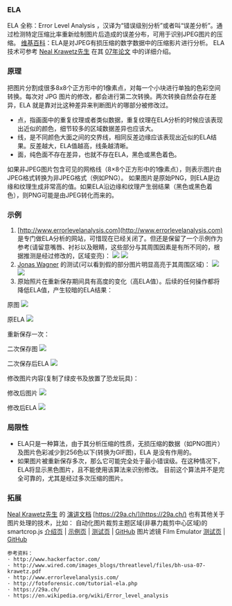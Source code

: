 ### ELA
ELA 全称：Error Level Analysis ，汉译为“错误级别分析”或者叫“误差分析”。通过检测特定压缩比率重新绘制图片后造成的误差分布，可用于识别JPEG图片的压缩。
[维基百科](https://en.wikipedia.org/wiki/Error_level_analysis)：ELA是对JPEG有损压缩的数字数据中的压缩影片进行分析。
ELA技术可参考 [Neal Krawetz先生](http://www.hackerfactor.com/) 在其 [07年论文](https://www.wired.com/images_blogs/threatlevel/files/bh-usa-07-krawetz.pdf) 中的详细介绍。

### 原理

把图片分割成很多8x8个正方形中的1像素点，对每一个小块进行单独的色彩空间转换。每次对 JPG 图片的修改，都会进行第二次转换。两次转换自然会存在差异，ELA 就是靠对比这种差异来判断图片的哪部分被修改过。

* 点，指画面中的重复纹理或者类似数据，重复纹理在ELA分析的时候应该表现出近似的颜色，细节较多的区域数据差异也应该大。
* 线，是不同颜色大面之间的交界线，相同反差边缘应该表现出近似的ELA结果。反差越大，ELA值越高，线条越清晰。
* 面，纯色面不存在差异，也就不存在ELA，黑色或黑色着色。

如果非JPEG图片包含可见的网格线（8×8个正方形中的1像素点），则表示图片由JPEG格式转换为非JPEG格式（例如PNG）。
如果图片是原始PNG，则ELA是边缘和纹理生成非常高的值。如果ELA沿边缘和纹理产生弱结果（黑色或黑色着色），则PNG可能是由JPEG转化而来的。

### 示例
1. [http://www.errorlevelanalysis.com](http://www.errorlevelanalysis.com) 是专门做ELA分析的网站，可惜现在已经关闭了。但还是保留了一个示例作为参考(请留意嘴唇、衬衫以及眼睛，这些部分与其周围因素是有所不同的，根据推测是经过修改的，区域变亮)：
![](http://www.errorlevelanalysis.com/576ff2a.jpg)
![](http://www.errorlevelanalysis.com/576ff2a_enhanced.jpg)
2. [Jonas Wagner](https://29a.ch) 的测试(可以看到假的部分图片明显高亮于其周围区域)：
![](https://29a.ch/sandbox/2012/imageerrorlevelanalysis/fake_screenshot.jpg)
![](https://29a.ch/sandbox/2012/imageerrorlevelanalysis/original_screenshot.jpg)
3. 原始照片在重新保存期间具有高度的变化（高ELA值）。后续的任何操作都将降低ELA值，产生较暗的ELA结果：

原图
![](http://fotoforensic.com/img/books-orig.jpg)

原ELA
![](http://fotoforensic.com/img/books-orig-ela.png)

重新保存一次：

二次保存图
![](http://fotoforensic.com/img/books-resave.jpg)

二次保存后ELA
![](http://fotoforensic.com/img/books-resave-ela.png)

修改图片内容(复制了绿皮书及放置了恐龙玩具)：

修改后图片
![](http://fotoforensic.com/img/books-edited.jpg)

修改后ELA
![](http://fotoforensic.com/img/books-edited-ela.png)

### 局限性
* ELA只是一种算法，由于其分析压缩的性质，无损压缩的数据（如PNG图片）及图片色彩减少到256色以下(转换为GIF图)，ELA 是没有作用的。
* 如果图片被重新保存多次，那么它可能完全处于最小错误级。在这种情况下，ELA将显示黑色图片，且不能使用该算法来识别修改。
目前这个算法并不是完全可靠的，尤其是经过多次压缩的图片。

### 拓展

 [Neal Krawetz先生](http://www.hackerfactor.com/) 的 [演讲文档](https://www.wired.com/images_blogs/threatlevel/files/bh-usa-07-krawetz.pdf) 
[https://29a.ch/](https://29a.ch/) 也有其他关于图片处理的技术，比如：
自动化图片裁剪主题区域(非暴力裁剪中心区域)的 smartcrop.js [介绍页](https://29a.ch/2014/04/03/smartcrop-content-aware-image-cropping) | [示例页](https://29a.ch/sandbox/2014/smartcrop/examples/testsuite.html) | [测试页]() | [GitHub](https://github.com/jwagner/smartcrop.js/)
图片滤镜 Film Emulator
[测试页](https://29a.ch/film-emulator/) | [GitHub](https://github.com/jwagner/analog-film-emulator)

```
参考资料：
· http://www.hackerfactor.com/
· http://www.wired.com/images_blogs/threatlevel/files/bh-usa-07-krawetz.pdf
· http://www.errorlevelanalysis.com/
· http://fotoforensic.com/tutorial-ela.php
· https://29a.ch/
· https://en.wikipedia.org/wiki/Error_level_analysis
```
